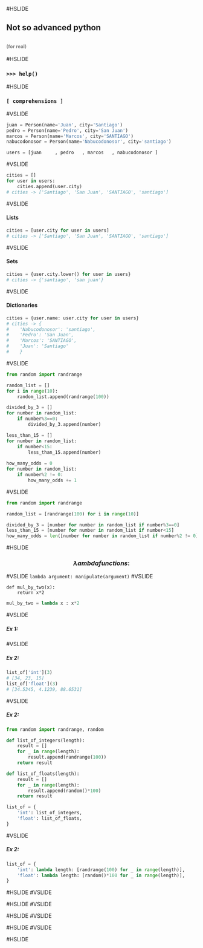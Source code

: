 #HSLIDE
## Not so advanced python
## <span style="font-size:0.6em; color:gray">(for real)</span> 

#HSLIDE
### `>>> help()`

#HSLIDE
### `[ comprehensions ]`
#VSLIDE
```python
juan = Person(name='Juan', city='Santiago')
pedro = Person(name='Pedro', city='San Juan')
marcos = Person(name='Marcos', city='SANTIAGO')
nabucodonosor = Person(name='Nabucodonosor', city='santiago')

users = [juan     , pedro   , marcos   , nabucodonosor ]
```
#VSLIDE
```python
cities = []
for user in users:
    cities.append(user.city)
# cities -> ['Santiago', 'San Juan', 'SANTIAGO', 'santiago']
```
#VSLIDE
#### Lists
```python
cities = [user.city for user in users]
# cities -> ['Santiago', 'San Juan', 'SANTIAGO', 'santiago']
```
#VSLIDE
#### Sets
```python
cities = {user.city.lower() for user in users}
# cities -> {'santiago', 'san juan'}
```
#VSLIDE
#### Dictionaries
```python
cities = {user.name: user.city for user in users}
# cities -> {
#    'Nabucodonosor': 'santiago',
#    'Pedro': 'San Juan',
#    'Marcos': 'SANTIAGO',
#    'Juan': 'Santiago'
#    }
```
#VSLIDE
```python
from random import randrange

random_list = []
for i in range(10):
    random_list.append(randrange(100))

divided_by_3 = []
for number in random_list:
    if number%3==0:
        divided_by_3.append(number)

less_than_15 = []
for number in random_list:
    if number<15:
        less_than_15.append(number)
        
how_many_odds = 0 
for number in random_list:
    if number%2 != 0:
        how_many_odds += 1
```
#VSLIDE
```python
from random import randrange

random_list = [randrange(100) for i in range(10)]

divided_by_3 = [number for number in random_list if number%3==0]
less_than_15 = [number for number in random_list if number<15]
how_many_odds = len([number for number in random_list if number%2 != 0])
```

#HSLIDE
### $$\lambda ambda  functions:$$
#VSLIDE
`lambda argument: manipulate(argument)`
#VSLIDE
```
def mul_by_two(x):
    return x*2
```
```python
mul_by_two = lambda x : x*2
``` 
<!-- .element: class="fragment" -->
#VSLIDE
##### Ex 1: 
#VSLIDE
##### Ex 2: 
```python
list_of['int'](3)
# [34, 23, 15]
list_of['float'](3)
# [34.5345, 4.1239, 88.6531]
```
#VSLIDE
##### Ex 2:
```python
from random import randrange, random

def list_of_integers(length): 
    result = []
    for _ in range(length):
        result.append(randrange(100))
    return result

def list_of_floats(length): 
    result = []
    for _ in range(length):
        result.append(random()*100)
    return result

list_of = {
    'int': list_of_integers,
    'float': list_of_floats,
}
```
#VSLIDE
##### Ex 2:
```python
list_of = {
    'int': lambda length: [randrange(100) for _ in range(length)],
    'float': lambda length: [random()*100 for _ in range(length)],
}
```


#HSLIDE
#VSLIDE


#HSLIDE
#VSLIDE

#HSLIDE
#VSLIDE

#HSLIDE
#VSLIDE

#HSLIDE

